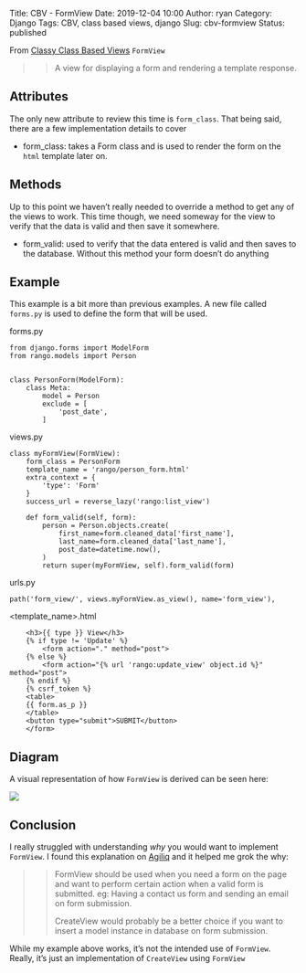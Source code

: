 Title: CBV - FormView
Date: 2019-12-04 10:00
Author: ryan
Category: Django
Tags: CBV, class based views, django
Slug: cbv-formview
Status: published

From [Classy Class Based Views](http://ccbv.co.uk/projects/Django/2.2/django.views.generic.edit/FormView/) `FormView`

> > A view for displaying a form and rendering a template response.

## Attributes

The only new attribute to review this time is `form_class`. That being said, there are a few implementation details to cover

-   form_class: takes a Form class and is used to render the form on the `html` template later on.

## Methods

Up to this point we haven’t really needed to override a method to get any of the views to work. This time though, we need someway for the view to verify that the data is valid and then save it somewhere.

-   form_valid: used to verify that the data entered is valid and then saves to the database. Without this method your form doesn’t do anything

## Example

This example is a bit more than previous examples. A new file called `forms.py` is used to define the form that will be used.

forms.py

    from django.forms import ModelForm
    from rango.models import Person


    class PersonForm(ModelForm):
        class Meta:
            model = Person
            exclude = [
                'post_date',
            ]

views.py

    class myFormView(FormView):
        form_class = PersonForm
        template_name = 'rango/person_form.html'
        extra_context = {
            'type': 'Form'
        }
        success_url = reverse_lazy('rango:list_view')

        def form_valid(self, form):
            person = Person.objects.create(
                first_name=form.cleaned_data['first_name'],
                last_name=form.cleaned_data['last_name'],
                post_date=datetime.now(),
            )
            return super(myFormView, self).form_valid(form)

urls.py

    path('form_view/', views.myFormView.as_view(), name='form_view'),

\<template_name\>.html

        <h3>{{ type }} View</h3>
        {% if type != 'Update' %}
            <form action="." method="post">
        {% else %}
            <form action="{% url 'rango:update_view' object.id %}" method="post">
        {% endif %}
        {% csrf_token %}
        <table>
        {{ form.as_p }}
        </table>
        <button type="submit">SUBMIT</button>
        </form>

## Diagram

A visual representation of how `FormView` is derived can be seen here:

![](https://yuml.me/diagram/plain;/class/%5BTemplateResponseMixin%7Bbg:white%7D%5D%5E-%5BFormView%7Bbg:green%7D%5D,%20%5BBaseFormView%7Bbg:white%7D%5D%5E-%5BFormView%7Bbg:green%7D%5D,%20%5BFormMixin%7Bbg:white%7D%5D%5E-%5BBaseFormView%7Bbg:white%7D%5D,%20%5BContextMixin%7Bbg:white%7D%5D%5E-%5BFormMixin%7Bbg:white%7D%5D,%20%5BProcessFormView%7Bbg:white%7D%5D%5E-%5BBaseFormView%7Bbg:white%7D%5D,%20%5BView%7Bbg:lightblue%7D%5D%5E-%5BProcessFormView%7Bbg:white%7D%5D.svg)

## Conclusion

I really struggled with understanding *why* you would want to implement `FormView`. I found this explanation on [Agiliq](https://www.agiliq.com/blog/2019/01/django-formview/) and it helped me grok the why:

> > FormView should be used when you need a form on the page and want to perform certain action when a valid form is submitted. eg: Having a contact us form and sending an email on form submission.
> >
> > CreateView would probably be a better choice if you want to insert a model instance in database on form submission.

While my example above works, it’s not the intended use of `FormView`. Really, it’s just an implementation of `CreateView` using `FormView`
